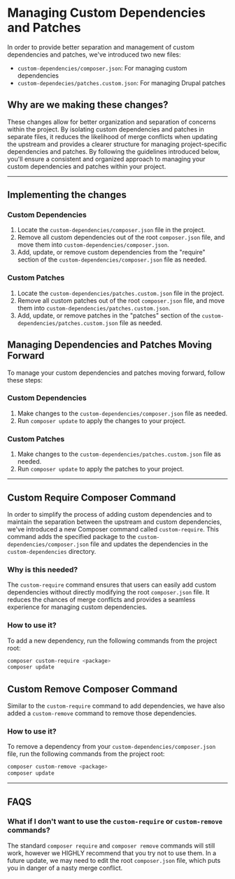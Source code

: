 # Managing Custom Dependencies and Patches

In order to provide better separation and management of custom dependencies and patches, we've introduced two new files:

- `custom-dependencies/composer.json`: For managing custom dependencies
- `custom-dependecies/patches.custom.json`: For managing Drupal patches

## Why are we making these changes?

These changes allow for better organization and separation of concerns within the project. By isolating custom dependencies and patches in separate files, it reduces the likelihood of merge conflicts when updating the upstream and provides a clearer structure for managing project-specific dependencies and patches. By following the guidelines introduced below, you'll ensure a consistent and organized approach to managing your custom dependencies and patches within your project.

---

## Implementing the changes

### Custom Dependencies

1. Locate the `custom-dependencies/composer.json` file in the project.
2. Remove all custom dependencies out of the root `composer.json` file, and move them into `custom-dependencies/composer.json`.
3. Add, update, or remove custom dependencies from the "require" section of the `custom-dependencies/composer.json` file as needed.

### Custom Patches

1. Locate the `custom-dependencies/patches.custom.json` file in the project.
2. Remove all custom patches out of the root `composer.json` file, and move them into `custom-dependencies/patches.custom.json`.
3. Add, update, or remove patches in the "patches" section of the `custom-dependencies/patches.custom.json` file as needed.

## Managing Dependencies and Patches Moving Forward

To manage your custom dependencies and patches moving forward, follow these steps:

### Custom Dependencies

1. Make changes to the `custom-dependencies/composer.json` file as needed.
2. Run `composer update` to apply the changes to your project.

### Custom Patches

1. Make changes to the `custom-dependencies/patches.custom.json` file as needed.
2. Run `composer update` to apply the patches to your project.

---

## Custom Require Composer Command

In order to simplify the process of adding custom dependencies and to maintain the separation between the upstream and custom dependencies, we've introduced a new Composer command called `custom-require`. This command adds the specified package to the `custom-dependencies/composer.json` file and updates the dependencies in the `custom-dependencies` directory.

### Why is this needed?

The `custom-require` command ensures that users can easily add custom dependencies without directly modifying the root `composer.json` file. It reduces the chances of merge conflicts and provides a seamless experience for managing custom dependencies.

### How to use it?

To add a new dependency, run the following commands from the project root:

```sh
composer custom-require <package>
composer update
```

## Custom Remove Composer Command

Similar to the `custom-require` command to add dependencies, we have also added a `custom-remove` command to remove those dependencies.

### How to use it?

To remove a dependency from your `custom-dependencies/composer.json` file, run the following commands from the project root:

```sh
composer custom-remove <package>
composer update
```

---

## FAQS

### What if I don't want to use the `custom-require` or `custom-remove` commands?

The standard `composer require` and `composer remove` commands will still work, however we HIGHLY recommend that you try not to use them. In a future update, we may need to edit the root `composer.json` file, which puts you in danger of a nasty merge conflict.
